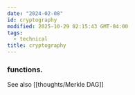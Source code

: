 ```yaml
---
date: "2024-02-08"
id: cryptography
modified: 2025-10-29 02:15:43 GMT-04:00
tags:
  - technical
title: cryptography
---
```


### functions.

See also [[thoughts/Merkle DAG]]
